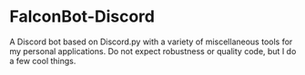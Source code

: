 # FalconBot-Discord
A Discord bot based on Discord.py with a variety of miscellaneous tools for my personal applications. Do not expect robustness or quality code, but I do a few cool things.
